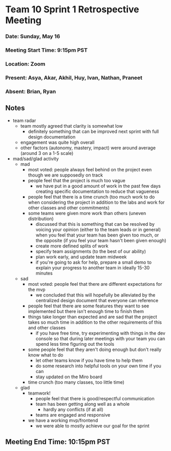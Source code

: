 # Team 10 Sprint 1 Retrospective Meeting
### Date: Sunday, May 16
### Meeting Start Time: 9:15pm PST
### Location: Zoom
### Present: Asya, Akar, Akhil, Huy, Ivan, Nathan, Praneet
### Absent: Brian, Ryan
## Notes
- team radar
  - team mostly agreed that clarity is somewhat low
    - definitely something that can be improved next sprint with full design documentation
  - engagement was quite high overall
  - other factors (autonomy, mastery, impact) were around average (around 3 on a 1-5 scale)
- mad/sad/glad activity
  - mad
    - most voted: people always feel behind on the project even though we are supposedly on track
    - people feel that the project is much too vague
      - we have put in a good amount of work in the past few days creating specific documentation to reduce that vagueness
    - people feel that there is a time crunch (too much work to do when considering the project in addition to the labs and work for other classes and other commitments)
    - some teams were given more work than others (uneven distribution)
      - discussed that this is something that can be resolved by voicing your opinion (either to the team leads or in general) when you feel that your team has been given too much, or the opposite (if you feel your team hasn't been given enough)
      - create more defined splits of work
      - specify team assignments (to the best of our ability)
      - plan work early, and update team midweek
      - if you're going to ask for help, prepare a small demo to explain your progress to another team in ideally 15-30 minutes
  - sad
    - most voted: people feel that there are different expectations for the mvp
      - we concluded that this will hopefully be alleviated by the centralized design document that everyone can reference
    - people feel that there are some features they want to see implemented but there isn't enough time to finish them
    - things take longer than expected and are sad that the project takes so much time in addition to the other requirements of this and other classes
      - if you have free time, try experimenting with things in the dev console so that during later meetings with your team you can spend less time figuring out the tools
    - some people feel that they aren't doing enough but don't really know what to do
      - let other teams know if you have time to help them
      - do some research into helpful tools on your own time if you can
      - stay updated on the Miro board
    - time crunch (too many classes, too little time)
  - glad
    - teamwork!
      - people feel that there is good/respectful communication
      - team has been getting along well as a whole
        - hardly any conflicts (if at all)
      - teams are engaged and responsive
    - we have a working mvp/frontend
      - we were able to mostly achieve our goal for the sprint
## Meeting End Time: 10:15pm PST
